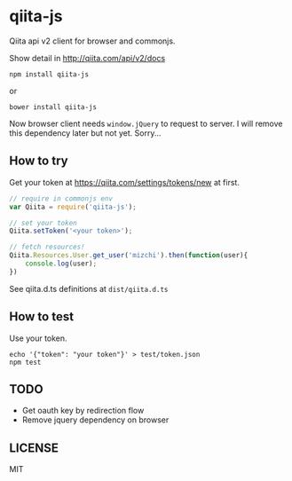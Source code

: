 # qiita-js

Qiita api v2 client for browser and commonjs.

Show detail in http://qiita.com/api/v2/docs 


```
npm install qiita-js
```

or

```
bower install qiita-js
```

Now browser client needs `window.jQuery` to request to server.
I will remove this dependency later but not yet. Sorry...

## How to try

Get your token at https://qiita.com/settings/tokens/new at first.

```javascript
// require in commonjs env
var Qiita = require('qiita-js');

// set your token
Qiita.setToken('<your token>');

// fetch resources!
Qiita.Resources.User.get_user('mizchi').then(function(user){
	console.log(user);
})
```

See qiita.d.ts definitions at `dist/qiita.d.ts`

## How to test

Use your token.

```
echo '{"token": "your token"}' > test/token.json
npm test
```

## TODO

- Get oauth key by redirection flow
- Remove jquery dependency on browser

## LICENSE

MIT
